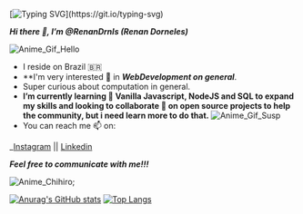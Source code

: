 [![Typing SVG](https://readme-typing-svg.herokuapp.com/?lines=Hello+World!)](https://git.io/typing-svg)

**_Hi there 👋, I’m @RenanDrnls (Renan Dorneles)_**

![Anime_Gif_Hello](https://gifimage.net/wp-content/uploads/2018/10/anime-finger-spin-gif-7.gif)

- I reside on Brazil 🇧🇷
- **I'm very interested 👀 in **_WebDevelopment on general_**.
- Super curious about computation in general.
- **I’m currently learning 🌱 Vanilla Javascript, NodeJS and SQL to expand my skills and 
looking to collaborate 💞️ on open source projects to help the community, but i need learn more to do that.**
![Anime_Gif_Susp](http://gifimage.net/wp-content/uploads/2017/08/transparent-anime-gif-4.gif)
- You can reach me 📫 on:

_[Instagram](https://www.instagram.com/renan_dorneles.jpg/) || [Linkedin](https://www.linkedin.com/in/renan-dorneles-schuquel-76810a179/)

**_Feel free to communicate with me!!!_**

![Anime_Chihiro](https://cdn140.picsart.com/301812832132201.gif?to=min&r=1024);

[![Anurag's GitHub stats](https://github-readme-stats.vercel.app/api?username=RenanDrnls&show_icons=true&theme=tokyonight)](https://github.com/anuraghazra/github-readme-stats) [![Top Langs](https://github-readme-stats.vercel.app/api/top-langs/?username=RenanDrnls&exclude_repo=to-do-list,own-site-demo&theme=tokyonight)](https://github.com/anuraghazra/github-readme-stats)
